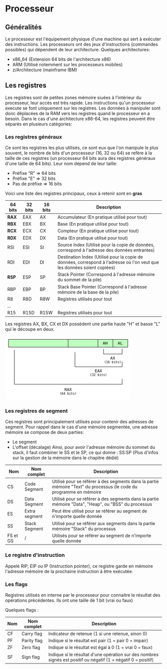 # Processeur

## Généralités

Le processeur est l'équipement physique d'une machine qui sert à exécuter des instructions.
Les processeurs ont des jeux d'instructions (commandes possibles) qui dépendent de leur architecture.
Quelques architectures:
- x86_64 (Extension 64 bits de l'architecture x86)
- ARM (Utilisé notemment sur les processeurs mobiles)
- z/Architecture (mainframe IBM)

## Les registres

Les registres sont de petites zones mémoire siuées à l'intérieur du processeur, leur accès est très rapide.
Les instructions qu'un processeur execute se font uniquement sur les registres. Les données à manipuler sont donc déplacées de la RAM vers les registres quand le processeur en a besoin.
Dans le cas d'une architecture x86-64, les registres peuvent être séparés en plusieurs catégories:

### Les registres généraux
Ce sont les registres les plus utilisés, ce sont eux que l'on manipule le plus souvent, le nombre de bits d'un processeur (16, 32 ou 64) se refère à la taille de ces registres (un processeur 64 bits aura des registres généraux d'une taille de 64 bits).
Leur nom dépend de leur taille:
- Préfixe "R" => 64 bits
- Préfixe "E" => 32 bits
- Pas de préfixe => 16 bits

Voici une liste des registres principaux, ceux à retenir sont en **gras**

| 64 bits | 32 bits | 16 bits | Description                                                                                                              |
|---------|---------|---------|--------------------------------------------------------------------------------------------------------------------------|
| **RAX**     | EAX     | AX      | Accumulateur (En pratique utilisé pour tout)                                                                             |
| **RBX**    | EBX     | BX      | Base (En pratique utilisé pour tout)                                                                                     |
| **RCX**     | ECX     | CX      | Compteur (En pratique utilisé pour tout)                                                                                 |
| **RDX**     | EDX     | DX      | Data (En pratique utilisé pour tout)                                                                                     |
| RSI     | ESI     | SI      | Source Index (Utilisé pour la copie de données, correspond à l'adresse des données entrantes)                            |
| RDI     | EDI     | DI      | Destination Index (Utilisé pour la copie de données, correspond à l'adresse où l'on veut que les données soient copiées) |
| **RSP**     | ESP     | SP      | Stack Pointer (Correspond à l'adresse mémoire du sommet de la pile)                                                      |
| RBP     | EBP     | BP      | Stack Base Pointer (Correspond à l'adresse mémoire de la base de la pile)                                                |
| R8      | R8D     | R8W     | Registres utilisés pour tout                                                                                             |
| ...     |         |         |                                                                                                                          |
| R15     | R15D    | R15W    | Registres utilisés pour tout                                                                                             |

Les registres AX, BX, CX et DX possèdent une partie haute "H" et basse "L" qui le découpe en deux.

![Organisation rgistres](../../images/processeur_registres.png)


### Les registres de segment
Ces registres sont principalement utilisés pour contenir des adresses de segment.
Pour rappel dans le cas d'une mémoire segmentée, une adresse mémoire se compose de deux parties:
- Le segment
- L'offset (décalage)
Ainsi, pour avoir l'adresse mémoire du sommet du stack, il faut combiner le SS et le SP, ce qui donne : SS:SP
(Plus d'infos sur la gestion de la mémoire dans le chapitre dédié)

|Nom | Nom complet   | Description                                                                                                        |
|----|---------------|--------------------------------------------------------------------------------------------------------------------|
| CS | Code Segment  | Utilisé pour se référer à des segments dans la partie mémoire "Text" du processus (le code du programme en mémoire |
| DS | Data Segment  | Utilisé pour se référer à des segments dans la partie mémoire "Data", "Heap", ou "BSS" du processus                |
| ES | Extra segment | Peut être utilisé pour se référer au segment de n'importe quelle donnée                                            |
| SS | Stack Segment | Utilisé pour se référer aux segments dans la partie mémoire "Stack" du processus                                   |
| FS et GS | /       | Utilisés pour se référer au segment de n'importe quelle donnée                                                     |

### Le registre d'instruction

Appelé RIP, EIP ou IP (Instruction pointer), ce registre garde en mémoire l'adresse mémoire de la prochaine instruction à être exécutée.

### Les flags
Registres utilisés en interne par le processeur pour connaitre le résultat des opérations précédentes.
Ils ont une taille de 1 bit (vrai ou faux)

Quelques flags :

|Nom | Nom complet   | Description                                                                                                    |
|----|---------------|----------------------------------------------------------------------------------------------------------------|
| CF | Carry flag    | Indicateur de retenue (1 si une retenue, sinon 0)                                                              |
| PF | Parity flag   | Indique si le résultat est pair (1 = pair 0 = impair)                                                          |
| ZF | Zero flag     | Indique si le résultat est égal à 0 (1 = vrai 0 = faux)                                                        |
| SF | Sign flag     | Indique si le résultat d'une opération sur des nombres signés est positif ou négatif (1 = négatif 0 = positif) |

